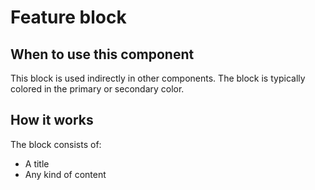 # Feature block

## When to use this component

This block is used indirectly in other components. The block is typically
colored in the primary or secondary color.

## How it works

The block consists of:

* A title
* Any kind of content
